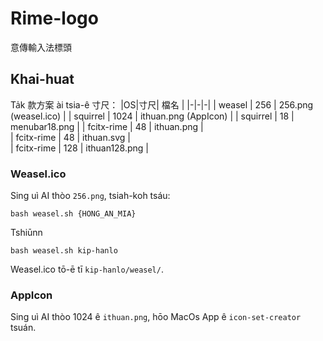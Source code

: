 # Rime-logo
意傳輸入法標頭


## Khai-huat

Ta̍k 款方案 ài tsia-ê 寸尺：
|OS|寸尺| 檔名 |
|-|-|-|
| weasel  | 256 |  256.png (weasel.ico) | 
| squirrel  | 1024 |  ithuan.png (AppIcon) | 
| squirrel | 18 | menubar18.png | 
| fcitx-rime | 48 |  ithuan.png  |  
| fcitx-rime | 48 |  ithuan.svg  |  
| fcitx-rime | 128 |  ithuan128.png  | 

### Weasel.ico 

Sing uì AI thòo `256.png`, tsiah-koh tsáu:
```
bash weasel.sh {HONG_AN_MIA}
```
Tshiūnn
```
bash weasel.sh kip-hanlo
```
Weasel.ico tō-ē tī `kip-hanlo/weasel/`.

### AppIcon

Sing uì AI thòo 1024 ê `ithuan.png`, hōo MacOs App ê `icon-set-creator` tsuán.
